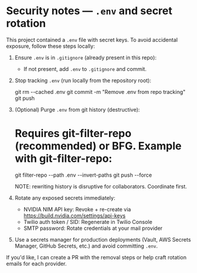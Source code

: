 Security notes — `.env` and secret rotation
===========================================

This project contained a `.env` file with secret keys. To avoid accidental exposure, follow these steps locally:

1) Ensure `.env` is in `.gitignore` (already present in this repo):

   - If not present, add `.env` to `.gitignore` and commit.

2) Stop tracking `.env` (run locally from the repository root):

   git rm --cached .env
   git commit -m "Remove .env from repo tracking"
   git push

3) (Optional) Purge `.env` from git history (destructive):

   # Requires git-filter-repo (recommended) or BFG. Example with git-filter-repo:
   git filter-repo --path .env --invert-paths
   git push --force

   NOTE: rewriting history is disruptive for collaborators. Coordinate first.

4) Rotate any exposed secrets immediately:

   - NVIDIA NIM API key: Revoke + re-create via https://build.nvidia.com/settings/api-keys
   - Twilio auth token / SID: Regenerate in Twilio Console
   - SMTP password: Rotate credentials at your mail provider

5) Use a secrets manager for production deployments (Vault, AWS Secrets Manager, GitHub Secrets, etc.) and avoid committing `.env`.

If you'd like, I can create a PR with the removal steps or help craft rotation emails for each provider.
